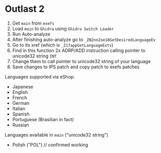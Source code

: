 # Outlast 2

1. Get `main` from `exefs`
2. Load `main` to `Ghidra` using `Ghidra Switch Loader`
3. Run Auto-analyze
4. After finishing auto-analyze go to `_ZN2nn2oe18GetDesiredLanguageEv`
5. Go to its xref (which is `_Z17appGetLanguageExtv`)
6. Find in this function 2x ADRP/ADD instruction calling pointer to unicode32 string `INT`
7. Change them to call pointer to unicode32 string of your language
8. Save changes to IPS patch and copy patch to exefs patches

Languages supported via eShop:
- Japanese
- English
- French
- German
- Italian
- Spanish
- Portuguese (Brasilian in fact)
- Russian

Languages available in `main` ("unicode32 string")
- Polish ("POL") // confirmed working
